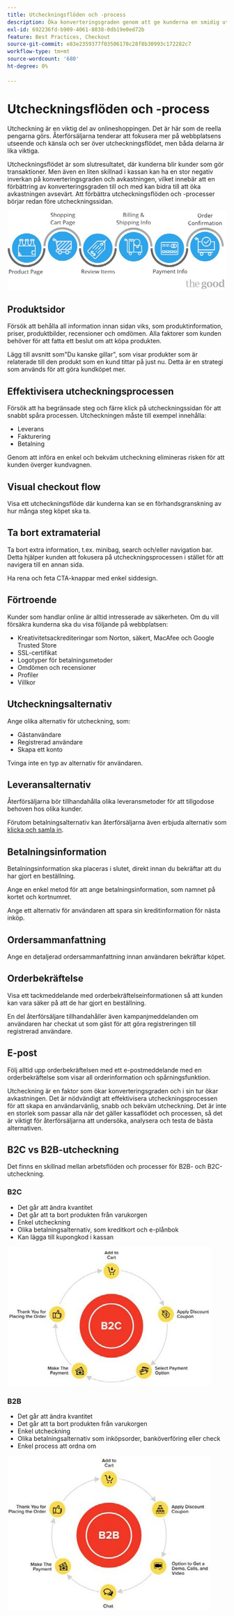 ```yaml
---
title: Utcheckningsflöden och -process
description: Öka konverteringsgraden genom att ge kunderna en smidig utcheckningsupplevelse.
exl-id: 692236fd-b909-4061-8038-0db19e0ed72b
feature: Best Practices, Checkout
source-git-commit: e83e2359377f03506178c28f8b30993c172282c7
workflow-type: tm+mt
source-wordcount: '680'
ht-degree: 0%

---
```


# Utcheckningsflöden och -process

Utcheckning är en viktig del av onlineshoppingen. Det är här som de reella pengarna görs. Återförsäljarna tenderar att fokusera mer på webbplatsens utseende och känsla och ser över utcheckningsflödet, men båda delarna är lika viktiga.

Utcheckningsflödet är som slutresultatet, där kunderna blir kunder som gör transaktioner. Men även en liten skillnad i kassan kan ha en stor negativ inverkan på konverteringsgraden och avkastningen, vilket innebär att en förbättring av konverteringsgraden till och med kan bidra till att öka avkastningen avsevärt. Att förbättra utcheckningsflöden och -processer börjar redan före utcheckningssidan.

![Flödesdiagram för kassaprocess](../../assets/playbooks/checkout-diagram.png)

## Produktsidor

Försök att behålla all information innan sidan viks, som produktinformation, priser, produktbilder, recensioner och omdömen. Alla faktorer som kunden behöver för att fatta ett beslut om att köpa produkten.

Lägg till avsnitt som&quot;Du kanske gillar&quot;, som visar produkter som är relaterade till den produkt som en kund tittar på just nu. Detta är en strategi som används för att göra kundköpet mer.

## Effektivisera utcheckningsprocessen

Försök att ha begränsade steg och färre klick på utcheckningssidan för att snabbt spåra processen. Utcheckningen måste till exempel innehålla:

- Leverans
- Fakturering
- Betalning

Genom att införa en enkel och bekväm utcheckning elimineras risken för att kunden överger kundvagnen.

## Visual checkout flow

Visa ett utcheckningsflöde där kunderna kan se en förhandsgranskning av hur många steg köpet ska ta.

## Ta bort extramaterial

Ta bort extra information, t.ex. minibag, search och/eller navigation bar. Detta hjälper kunden att fokusera på utcheckningsprocessen i stället för att navigera till en annan sida.

Ha rena och feta CTA-knappar med enkel siddesign.

## Förtroende

Kunder som handlar online är alltid intresserade av säkerheten. Om du vill försäkra kunderna ska du visa följande på webbplatsen:

- Kreativitetsackrediteringar som Norton, säkert, MacAfee och Google Trusted Store
- SSL-certifikat
- Logotyper för betalningsmetoder
- Omdömen och recensioner
- Profiler
- Villkor

## Utcheckningsalternativ

Ange olika alternativ för utcheckning, som:

- Gästanvändare
- Registrerad användare
- Skapa ett konto

Tvinga inte en typ av alternativ för användaren.

## Leveransalternativ

Återförsäljarna bör tillhandahålla olika leveransmetoder för att tillgodose behoven hos olika kunder.

Förutom betalningsalternativ kan återförsäljarna även erbjuda alternativ som [klicka och samla in](click-collect.md).

## Betalningsinformation

Betalningsinformation ska placeras i slutet, direkt innan du bekräftar att du har gjort en beställning.

Ange en enkel metod för att ange betalningsinformation, som namnet på kortet och kortnumret.

Ange ett alternativ för användaren att spara sin kreditinformation för nästa inköp.

## Ordersammanfattning

Ange en detaljerad ordersammanfattning innan användaren bekräftar köpet.

## Orderbekräftelse

Visa ett tackmeddelande med orderbekräftelseinformationen så att kunden kan vara säker på att de har gjort en beställning.

En del återförsäljare tillhandahåller även kampanjmeddelanden om användaren har checkat ut som gäst för att göra registreringen till registrerad användare.

## E-post

Följ alltid upp orderbekräftelsen med ett e-postmeddelande med en orderbekräftelse som visar all orderinformation och spårningsfunktion.

Utcheckning är en faktor som ökar konverteringsgraden och i sin tur ökar avkastningen. Det är nödvändigt att effektivisera utcheckningsprocessen för att skapa en användarvänlig, snabb och bekväm utcheckning. Det är inte en storlek som passar alla när det gäller kassaflödet och processen, så det är viktigt för återförsäljarna att undersöka, analysera och testa de bästa alternativen.

## B2C vs B2B-utcheckning

Det finns en skillnad mellan arbetsflöden och processer för B2B- och B2C-utcheckning.

### B2C

- Det går att ändra kvantitet
- Det går att ta bort produkten från varukorgen
- Enkel utcheckning
- Olika betalningsalternativ, som kreditkort och e-plånbok
- Kan lägga till kupongkod i kassan

![B2C-checkdiagram](../../assets/playbooks/checkout-b2c.png)

### B2B

- Det går att ändra kvantitet
- Det går att ta bort produkten från varukorgen
- Enkel utcheckning
- Olika betalningsalternativ som inköpsorder, banköverföring eller check
- Enkel process att ordna om

![B2B-diagram](../../assets/playbooks/checkout-b2b.png)
